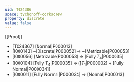 ```yaml
---
uid: T024386
space: tychonoff-corkscrew
property: discrete
value: false
---
```

[[Proof]]

* [T024367] [Normal|P000013]
* [I000143] ~[Discrete|P000052] => ~[Metrizable|P000053]
* [I000056] [Metrizable|P000053] => [Fully $T_4$|P000035]
* [I000104] [Fully $T_4$|P000035] => ([$T_1$|P000002] + [Fully Normal|P000034])
* [I000011] [Fully Normal|P000034] => [Normal|P000013]

